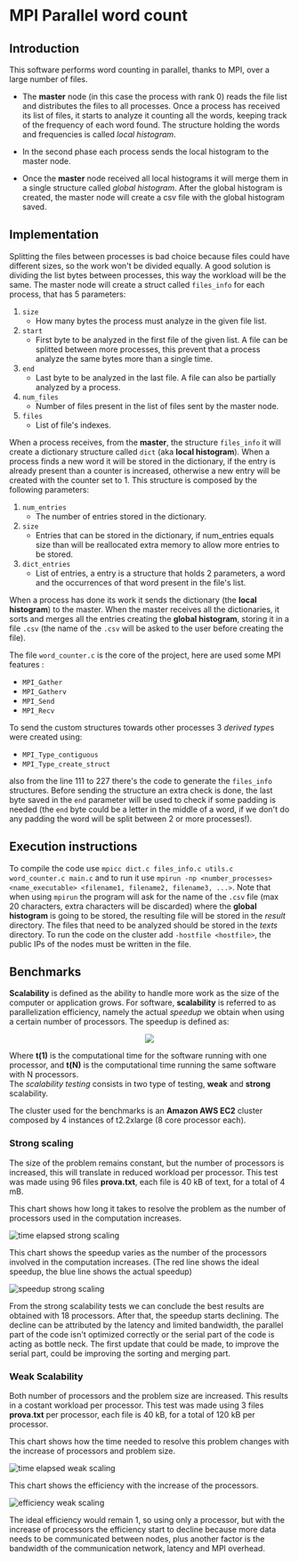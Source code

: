 # MPI Parallel word count
## Introduction

This software performs word counting in parallel, thanks to MPI, over a large number of files.

- The **master** node (in this case the process with rank 0) reads the file list and distributes the files to all processes. Once a process has received its list of files, it starts to analyze it counting all the words, keeping track of the frequency of each word found. The structure holding the words and frequencies is called *local histogram*.

- In the second phase each process sends the local histogram to the master node.

- Once the **master** node received all local histograms it will merge them in a single structure called *global histogram*. After the global histogram is created, the master node will create a csv file with the global histogram saved.

## Implementation

Splitting the files between processes is bad choice because files could have different sizes, so the work won't be divided equally. A good solution is dividing the list bytes between processes, this way the workload will be the same. The master node will create a struct called ```files_info``` for each process, that has 5 parameters: 

1. ```size```
    - How many bytes the process must analyze in the given file list.
2. ```start```
    - First byte to be analyzed in the first file of the given list. A file can be splitted between more processes, this prevent that a process analyze the same bytes more than a single time.
3. ```end```
    - Last byte to be analyzed in the last file. A file can also be partially analyzed by a process.
4. ```num_files```
    - Number of files present in the list of files sent by the master node.
5. ```files```
    - List of file's indexes.

When a process receives, from the **master**, the structure ```files_info``` it will create a dictionary structure called ```dict``` (aka **local histogram**). When a process finds a new word it will be stored in the dictionary, if the entry is already present than a counter is increased, otherwise a new entry will be created with the counter set to 1. This structure is composed by the following parameters:

1. ```num_entries```
    - The number of entries stored in the dictionary.
2. ```size```
    - Entries that can be stored in the dictionary, if num_entries equals size than will be reallocated extra memory to allow more entries to be stored.
3. ```dict_entries```
    - List of entries, a entry is a structure that holds 2 parameters, a word and the occurrences of that word present in the file's list.

When a process has done its work it sends the dictionary (the **local histogram**) to the master. When the master receives all the dictionaries, it sorts and merges all the entries creating the **global histogram**, storing it in a file ```.csv``` (the name of the ```.csv``` will be asked to the user before creating the file).

The file ```word_counter.c``` is the core of the project, here are used some MPI features :

- ```MPI_Gather```
- ```MPI_Gatherv```
- ```MPI_Send```
- ```MPI_Recv```  

To send the custom structures towards other processes 3 *derived type*s were created using:

- ```MPI_Type_contiguous```
- ```MPI_Type_create_struct```

also from the line 111 to 227 there's the code to generate the ```files_info``` structures. Before sending the structure an extra check is done, the last byte saved in the ```end``` parameter will be used to check if some padding is needed (the ```end``` byte could be a letter in the middle of a word, if we don't do any padding the word will be split between 2 or more processes!). 

## Execution instructions

To compile the code use ```mpicc dict.c files_info.c utils.c word_counter.c main.c``` and to run it use ```mpirun -np <number_processes> <name_executable> <filename1, filename2, filename3, ...>```. Note that when using ```mpirun``` the program will ask for the name of the ```.csv``` file (max 20 characters, extra characters will be discarded) where the **global histogram** is going to be stored, the resulting file will be stored in the *result* directory. The files that need to be analyzed should be stored in the *texts* directory. To run the code on the cluster add ```-hostfile <hostfile>```, the public IPs of the nodes must be written in the file.

## Benchmarks

**Scalability** is defined as the ability to handle more work as the size of the computer or application grows. For software, **scalability** is referred to as parallelization efficiency, namely the actual *speedup* we obtain when using a certain number of processors. The speedup is defined as:

<p align="center">
    <img src ="images/speedup_equation.jpg">
</p>

Where **t(1)** is the computational time for the software running with one processor, and **t(N)** is the computational time running the same software with N processors.  
The *scalability testing* consists in two type of testing, **weak** and **strong** scalability. 

The cluster used for the benchmarks is an **Amazon AWS EC2** cluster composed by 4 instances of t2.2xlarge  (8 core processor each). 

### Strong scaling

The size of the problem remains constant, but the number of processors is increased, this will translate in reduced workload per processor. This test was made using 96 files **prova.txt**, each file is 40 kB of text, for a total of 4 mB.

This chart shows how long it takes to resolve the problem as the number of processors used in the computation increases.

![time elapsed strong scaling](images/strong_scalability.png)

This chart shows the speedup varies as the number of the processors involved in the computation increases. (The red line shows the ideal speedup, the blue line shows the actual speedup)

![speedup strong scaling](images/speedup.png)

From the strong scalability tests we can conclude the best results are obtained with 18 processors. After that, the speedup starts declining. The decline can be attributed by the latency and limited bandwidth, the parallel part of the code isn't optimized correctly or the serial part of the code is acting as bottle neck. The first update that could be made, to improve the serial part, could be improving the sorting and merging part. 

### Weak Scalability

Both number of processors and the problem size are increased. This results in a costant workload per processor. This test was made using 3 files **prova.txt** per processor, each file is 40 kB, for a total of 120 kB per processor.

This chart shows how the time needed to resolve this problem changes with the increase of processors and problem size.

![time elapsed weak scaling](images/weak_scalability.png)

This chart shows the efficiency with the increase of the processors.

![efficiency weak scaling](images/efficiency.png)

The ideal efficiency would remain 1, so using only a processor, but with the increase of processors the efficiency start to decline because more data needs to be communicated between nodes, plus another factor is the bandwidth of the communication network, latency and MPI overhead.